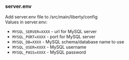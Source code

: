 ### server.env
Add server.env file to /src/main/liberty/config  
Values in server.env:
+ `MYSQL_SERVER=XXXX` - url for MySQL server
+ `MYSQL_PORT=XXXX` - port for MySQL server
+ `MYSQL_DB=XXXX` - MySQL schema/database name to use
+ `MYSQL_USER=XXXX` - MySQL username
+ `MYSQL_PASS=XXXX` - MySQL password
